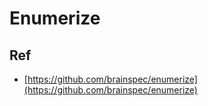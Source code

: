 # Enumerize


## Ref

* [https://github.com/brainspec/enumerize](https://github.com/brainspec/enumerize)